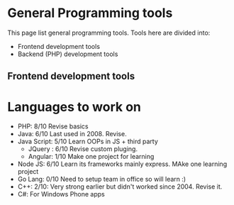 # General Programming tools
This page list general programming tools. Tools here are divided into:

* Frontend development tools
* Backend (PHP) development tools

## Frontend development tools

# Languages to work on

- PHP: 8/10 Revise basics
- Java: 6/10 Last used in 2008. Revise.
- Java Script: 5/10 Learn OOPs in JS + third party
  - JQuery : 6/10 Revise custom pluging.
  - Angular: 1/10 Make one project for learning
- Node JS: 6/10 Learn its frameworks mainly express. MAke one learning project
- Go Lang: 0/10 Need to setup team in office so will learn :)
- C++: 2/10: Very strong earlier but didn't worked since 2004. Revise it.
- C#: For Windows Phone apps